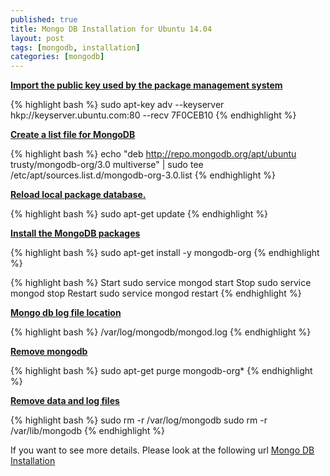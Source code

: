 ```yaml
---
published: true
title: Mongo DB Installation for Ubuntu 14.04
layout: post
tags: [mongodb, installation]
categories: [mongodb]
---
```

<b><u>Import the public key used by the package management system</b></u>

{% highlight bash %}
sudo apt-key adv --keyserver hkp://keyserver.ubuntu.com:80 --recv 7F0CEB10
{% endhighlight %}
	
<b><u>Create a list file for MongoDB</b></u>

{% highlight bash %}
echo "deb http://repo.mongodb.org/apt/ubuntu trusty/mongodb-org/3.0 multiverse" | sudo tee /etc/apt/sources.list.d/mongodb-org-3.0.list
{% endhighlight %}

<b><u>Reload local package database.</b></u>

{% highlight bash %}
sudo apt-get update
{% endhighlight %}

<b><u>Install the MongoDB packages</b></u>

{% highlight bash %}
sudo apt-get install -y mongodb-org
{% endhighlight %}

{% highlight bash %}
Start sudo service mongod start
Stop sudo service mongod stop
Restart sudo service mongod restart
{% endhighlight %}

<b><u>Mongo db log file location</b></u>

{% highlight bash %}
/var/log/mongodb/mongod.log
{% endhighlight %}

<b><u>Remove mongodb </b></u>

{% highlight bash %}
sudo apt-get purge mongodb-org*
{% endhighlight %}

<b><u>Remove data and log files</b></u>

{% highlight bash %}
sudo rm -r /var/log/mongodb
sudo rm -r /var/lib/mongodb
{% endhighlight %}

If you want to see more details. Please look at the following url
<a href="https://docs.mongodb.com/manual/installation/" target="_blank">Mongo DB Installation </a>
